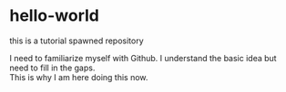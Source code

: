 # hello-world

this is a tutorial spawned repository 

I need to familiarize myself with Github.  I understand the basic idea but need to fill in the gaps.  
This is why I am here doing this now.
